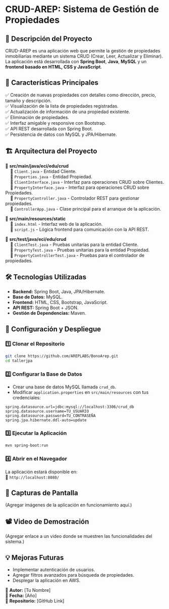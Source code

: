 # CRUD-AREP: Sistema de Gestión de Propiedades

## 📌 **Descripción del Proyecto**
CRUD-AREP es una aplicación web que permite la gestión de propiedades inmobiliarias mediante un sistema CRUD (Crear, Leer, Actualizar y Eliminar). La aplicación está desarrollada con **Spring Boot**, **Java**, **MySQL** y un **frontend basado en HTML, CSS y JavaScript**.

## 🚀 **Características Principales**
✅ Creación de nuevas propiedades con detalles como dirección, precio, tamaño y descripción.  
✅ Visualización de la lista de propiedades registradas.  
✅ Actualización de información de una propiedad existente.  
✅ Eliminación de propiedades.  
✅ Interfaz amigable y responsive con Bootstrap.  
✅ API REST desarrollada con Spring Boot.  
✅ Persistencia de datos con MySQL y JPA/Hibernate.

## 🏗 **Arquitectura del Proyecto**

📂 **src/main/java/eci/edu/crud**  
&nbsp;&nbsp;&nbsp;&nbsp;📌 `Client.java` - Entidad Cliente.  
&nbsp;&nbsp;&nbsp;&nbsp;📌 `Properties.java` - Entidad Propiedad.  
&nbsp;&nbsp;&nbsp;&nbsp;📌 `ClientInterface.java` - Interfaz para operaciones CRUD sobre Clientes.  
&nbsp;&nbsp;&nbsp;&nbsp;📌 `PropertyInterface.java` - Interfaz para operaciones CRUD sobre Propiedades.  
&nbsp;&nbsp;&nbsp;&nbsp;📌 `PropertyController.java` - Controlador REST para gestionar propiedades.  
&nbsp;&nbsp;&nbsp;&nbsp;📌 `ControllerApp.java` - Clase principal para el arranque de la aplicación.

📂 **src/main/resources/static**  
&nbsp;&nbsp;&nbsp;&nbsp;📌 `index.html` - Interfaz web de la aplicación.  
&nbsp;&nbsp;&nbsp;&nbsp;📌 `script.js` - Lógica frontend para comunicación con la API REST.

📂 **src/test/java/eci/edu/crud**  
&nbsp;&nbsp;&nbsp;&nbsp;📌 `ClientTest.java` - Pruebas unitarias para la entidad Cliente.  
&nbsp;&nbsp;&nbsp;&nbsp;📌 `PropertyTest.java` - Pruebas unitarias para la entidad Propiedad.  
&nbsp;&nbsp;&nbsp;&nbsp;📌 `PropertyControllerTest.java` - Pruebas para el controlador de propiedades.  

## 🛠 **Tecnologías Utilizadas**
- **Backend:** Spring Boot, Java, JPA/Hibernate.  
- **Base de Datos:** MySQL.  
- **Frontend:** HTML, CSS, Bootstrap, JavaScript.  
- **API REST:** Spring Boot + JSON.  
- **Gestión de Dependencias:** Maven.  

## 🔧 **Configuración y Despliegue**
### **1️⃣ Clonar el Repositorio**
```bash
git clone https://github.com/AREPLABS/BonoArep.git
cd tallerjpa
```

### **2️⃣ Configurar la Base de Datos**
- Crear una base de datos MySQL llamada `crud_db`.
- Modificar `application.properties` en `src/main/resources` con tus credenciales:
```properties
spring.datasource.url=jdbc:mysql://localhost:3306/crud_db
spring.datasource.username=TU_USUARIO
spring.datasource.password=TU_CONTRASEÑA
spring.jpa.hibernate.ddl-auto=update
```

### **3️⃣ Ejecutar la Aplicación**
```bash
mvn spring-boot:run
```

### **4️⃣ Abrir en el Navegador**
La aplicación estará disponible en:  
🔗 `http://localhost:8080/`

## 📸 **Capturas de Pantalla**
(Agregar imágenes de la aplicación en funcionamiento aquí.)

## 📽 **Video de Demostración**
(Agregar enlace a un video donde se muestren las funcionalidades del sistema.)

## 💡 **Mejoras Futuras**
- Implementar autenticación de usuarios.
- Agregar filtros avanzados para búsqueda de propiedades.
- Desplegar la aplicación en AWS.

📌 **Autor:** [Tu Nombre]  
📆 **Fecha:** [Año]  
📂 **Repositorio:** [GitHub Link]

